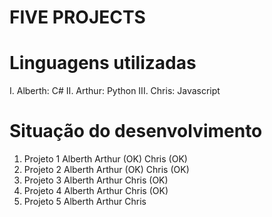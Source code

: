 # FIVE PROJECTS

# Linguagens utilizadas
I. Alberth: C#
II. Arthur: Python
III. Chris: Javascript

# Situação do desenvolvimento
1. Projeto 1
    Alberth
    Arthur (OK)
    Chris (OK)
2. Projeto 2
    Alberth
    Arthur (OK)
    Chris (OK)
3. Projeto 3
    Alberth
    Arthur
    Chris (OK)
4. Projeto 4
    Alberth
    Arthur 
    Chris (OK)
5. Projeto 5
    Alberth
    Arthur 
    Chris 